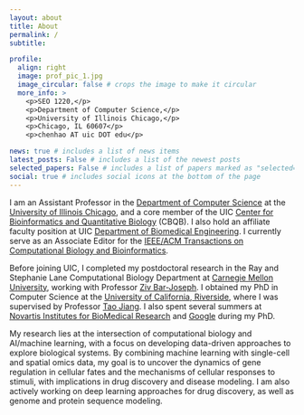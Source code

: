 ```yaml
---
layout: about
title: About
permalink: /
subtitle:

profile:
  align: right
  image: prof_pic_1.jpg
  image_circular: false # crops the image to make it circular
  more_info: >
    <p>SEO 1220,</p>
    <p>Department of Computer Science,</p>
    <p>University of Illinois Chicago,</p>
    <p>Chicago, IL 60607</p>
    <p>chenhao AT uic DOT edu</p>

news: true # includes a list of news items
latest_posts: False # includes a list of the newest posts
selected_papers: False # includes a list of papers marked as "selected={true}"
social: true # includes social icons at the bottom of the page
---
```


I am an Assistant Professor in the [Department of Computer Science](https://cs.uic.edu/) at the [University of Illinois Chicago](https://www.uic.edu/), and a core member of the UIC [Center for Bioinformatics and Quantitative Biology](https://cbqb.uic.edu/) (CBQB). I also hold an affiliate faculty position at UIC [Department of Biomedical Engineering](https://bme.uic.edu/). I currently serve as an Associate Editor for the [IEEE/ACM Transactions on Computational Biology and Bioinformatics](https://dl.acm.org/journal/tcbb).

Before joining UIC, I completed my postdoctoral research in the Ray and Stephanie Lane Computational Biology Department at [Carnegie Mellon University](https://www.cmu.edu/), working with Professor [Ziv Bar-Joseph](https://www.cs.cmu.edu/~zivbj/). I obtained my PhD in Computer Science at the [University of California, Riverside](https://www1.cs.ucr.edu/), where I was supervised by Professor [Tao Jiang](https://www.cs.ucr.edu/~jiang/). I also spent several summers at [Novartis Institutes for BioMedical Research](https://www.linkedin.com/company/novartis/) and [Google](https://www.linkedin.com/company/google/) during my PhD.

My research lies at the intersection of computational biology and AI/machine learning, with a focus on developing data-driven approaches to explore biological systems. By combining machine learning with single-cell and spatial omics data, my goal is to uncover the dynamics of gene regulation in cellular fates and the mechanisms of cellular responses to stimuli, with implications in drug discovery and disease modeling. I am also actively working on deep learning approaches for drug discovery, as well as genome and protein sequence modeling.
